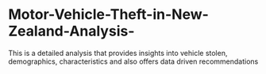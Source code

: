 # Motor-Vehicle-Theft-in-New-Zealand-Analysis-
This is a detailed analysis that provides insights into vehicle stolen, demographics, characteristics and also offers data driven recommendations 
